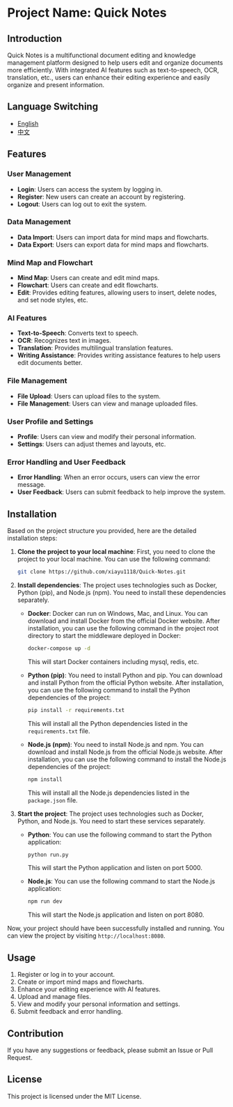 # Project Name: Quick Notes

## Introduction

Quick Notes is a multifunctional document editing and knowledge management platform designed to help users edit and organize documents more efficiently. With integrated AI features such as text-to-speech, OCR, translation, etc., users can enhance their editing experience and easily organize and present information.

## Language Switching

- [English](./README_EN.md)
- [中文](./README.md)

## Features

### User Management

- **Login**: Users can access the system by logging in.
- **Register**: New users can create an account by registering.
- **Logout**: Users can log out to exit the system.

### Data Management

- **Data Import**: Users can import data for mind maps and flowcharts.
- **Data Export**: Users can export data for mind maps and flowcharts.

### Mind Map and Flowchart

- **Mind Map**: Users can create and edit mind maps.
- **Flowchart**: Users can create and edit flowcharts.
- **Edit**: Provides editing features, allowing users to insert, delete nodes, and set node styles, etc.

### AI Features

- **Text-to-Speech**: Converts text to speech.
- **OCR**: Recognizes text in images.
- **Translation**: Provides multilingual translation features.
- **Writing Assistance**: Provides writing assistance features to help users edit documents better.

### File Management

- **File Upload**: Users can upload files to the system.
- **File Management**: Users can view and manage uploaded files.

### User Profile and Settings

- **Profile**: Users can view and modify their personal information.
- **Settings**: Users can adjust themes and layouts, etc.

### Error Handling and User Feedback

- **Error Handling**: When an error occurs, users can view the error message.
- **User Feedback**: Users can submit feedback to help improve the system.

## Installation

Based on the project structure you provided, here are the detailed installation steps:

1. **Clone the project to your local machine**:
   First, you need to clone the project to your local machine. You can use the following command:
   ```bash
   git clone https://github.com/xiayu1118/Quick-Notes.git
   ```

2. **Install dependencies**:
   The project uses technologies such as Docker, Python (pip), and Node.js (npm). You need to install these dependencies separately.

   - **Docker**:
     Docker can run on Windows, Mac, and Linux. You can download and install Docker from the official Docker website. After installation, you can use the following command in the project root directory to start the middleware deployed in Docker:
     ```bash
     docker-compose up -d
     ```
     This will start Docker containers including mysql, redis, etc.

   - **Python (pip)**:
     You need to install Python and pip. You can download and install Python from the official Python website. After installation, you can use the following command to install the Python dependencies of the project:
     ```bash
     pip install -r requirements.txt
     ```
     This will install all the Python dependencies listed in the `requirements.txt` file.

   - **Node.js (npm)**:
     You need to install Node.js and npm. You can download and install Node.js from the official Node.js website. After installation, you can use the following command to install the Node.js dependencies of the project:
     ```bash
     npm install
     ```
     This will install all the Node.js dependencies listed in the `package.json` file.

3. **Start the project**:
   The project uses technologies such as Docker, Python, and Node.js. You need to start these services separately.
   - **Python**:
     You can use the following command to start the Python application:
     ```bash
     python run.py
     ```
     This will start the Python application and listen on port 5000.

   - **Node.js**:
     You can use the following command to start the Node.js application:
     ```bash
     npm run dev
     ```
     This will start the Node.js application and listen on port 8080.

Now, your project should have been successfully installed and running. You can view the project by visiting `http://localhost:8080`.

## Usage

1. Register or log in to your account.
2. Create or import mind maps and flowcharts.
3. Enhance your editing experience with AI features.
4. Upload and manage files.
5. View and modify your personal information and settings.
6. Submit feedback and error handling.

## Contribution

If you have any suggestions or feedback, please submit an Issue or Pull Request.

## License

This project is licensed under the MIT License.

